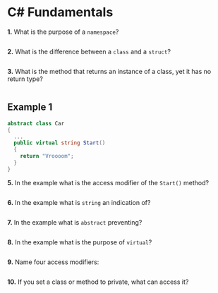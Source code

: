 # C# Fundamentals


**1.** What is the purpose of a `namespace`?
<!-- enter you answer in the space below -->
```

```

**2.** What is the difference between a `class` and a `struct`?
<!-- enter you answer in the space below -->
```

```

**3.** What is the method that returns an instance of a class, yet it has no return type?
<!-- enter you answer in the space below -->
```

```
## Example 1
```c#
abstract class Car
{
  ...
  public virtual string Start()
  {
    return "Vroooom";
  }
}
```

**5.** In the example what is the access modifier of the `Start()` method?
<!-- enter you answer in the space below -->
```

```

**6.** In the example what is `string` an indication of?
<!-- enter you answer in the space below -->
```

```

**7.** In the example what is `abstract` preventing?
<!-- enter you answer in the space below -->
```

```

**8.** In the example what is the purpose of `virtual`?
<!-- enter you answer in the space below -->
```

```

**9.** Name four access modifiers:
<!-- enter you answer in the space below -->
```

```

**10.** If you set a class or method to private, what can access it?
<!-- enter you answer in the space below -->
```

```